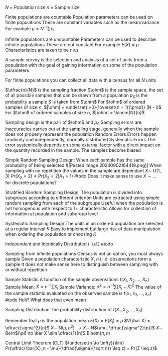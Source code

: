 
$N$ = Population size
$n$ = Sample size

Finite populations are countable
Population parameters can be used on finite populations
	These are constant variables such as the mean/variance
	For example $\mu = N^{-1} \sum x_i$

Infinite populations are uncountable
Parameters can be used to describe infinite populations
	These are not constant
	For example $E(X) = \mu$
	Characteristics are taken to be r.v.s

A sample survey is the selection and analysis of a set of units from a population with the goal of gaining information on some of the population parameters

For finite populations you can collect all data with a census for all $N$ units

$\dfrac{n}{N}$ is the sampling fraction
$\ohm$ is the sample space, the set of all possible samples that can be drawn from a population
$p_S$ is the probability a sample $S$ is taken from $\ohm$ 
For $\ohm$ of ordered samples of size $n$, $|\ohm| = \underset{i=0}{\overset{n + 1}{\prod}} (N - i)$
For $\ohm$ of ordered samples of size $n$, $|\ohm| = \binom{N}{n}$

Sampling design is the pair of $\ohm$ and $p_S$
Sampling errors are inaccuracies carries out at the sampling stage, generally when the sample does not properly represent the population
	Random Errors
		Errors happen randomly and independently, normally distributed
	Systematic Errors
		The error systemically depends on some external factor with a direct impact on the quantity recorded in the sample. The samples become biased

Simple Random Sampling Design:
	When each sample has the same probability of being selected
	![[Pasted image 20240902164419.png]]
	When sampling with no repetition the values in the sample are dependant 
		$X \sim$ U(1, 3)
		$Pr(X_2 = 2) \neq Pr(X_2 = 2 | X_1 = 1)$
		#todo 
			Does it make sense to use $X \sim \dots$ for discrete populations?

Stratified Random Sampling Design:
	The population is divided into subgroups according to different criterion
	Units are extracted using simple random sampling from each of the subgroups
	Useful when the population is not homogenous with respect to 1+ characteristic 
	Allows for collection of information at population and subgroup level

Systematic Sampling Design
	The units in an ordered population are selected at a regular interval $K$ 
	Easy to implement but large risk of data manipulation when ordering the population or choosing $K$

Independent and Identically Distributed (i.i.d.)
	#todo

Sampling from infinite populations
	Census is not an option, you must always sample
	Given a population characteristic $X$, $n$ i.i.d. observations form a sample
	It does not make sense here to distinguish between sampling with or without repetition 

Sample Statistic
	A function of the sample observations $t(X_1, X_2, \dots, X_n)$
	Sample Mean:
		$\bar{X} = n^{-1} \sum X_i$
	Sample Variance:
		$\hat{\sigma}^2 = n^{-1} \sum (X_i - \bar{X})^2$
	The value of the sample statistic evaluated on the observed sample is $t(x_1, x_2, \dots, x_n)$
	#todo 
		Huh? What does that even mean

Sampling Distribution
	The probability distribution of $t(X_1, X_2, \dots, X_n)$ 

Remember that $\mu$ is the population mean
$E(\bar X) = E(X_i) = \mu$
$V(\bar X) = \dfrac{\sigma^2}{n}$
$X \sim$ N$(\mu, \sigma^2)$ $\to \bar X \sim$ N$(\mu, \dfrac{\sigma^2}{n})$
$X \sim$ Bern$(\pi) \to \bar X \sim \dfrac{1}{n}$ Binom$(\pi, n)$

Central Limit Theorem (CLT)
	$\underset{n \to \infty}{\lim} Pr(\dfrac{\bar{X}_n - \mu}{\dfrac{\sigma}{\sqrt n}} \leq z) = Pr(Z \leq z)$

